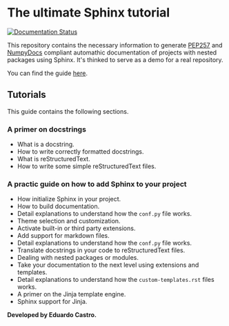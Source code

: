 # The ultimate Sphinx tutorial

[![Documentation Status](https://readthedocs.org/projects/the-ultimate-sphinx-tutorial/badge/?version=latest)](https://the-ultimate-sphinx-tutorial.readthedocs.io/en/latest/?badge=latest)

This repository contains the necessary information to generate [PEP257](https://peps.python.org/pep-0257/) and [NumpyDocs](https://numpydoc.readthedocs.io/en/latest/index.html) compliant automathic documentation of projects with nested packages using Sphinx. It's thinked to serve as a demo for a real repository.

You can find the guide [here](http://the-ultimate-sphinx-tutorial.rtfd.io/).

## Tutorials

This guide contains the following sections.

### A primer on docstrings
- What is a docstring.
- How to write correctly formatted docstrings.
- What is reStructuredText.
- How to write some simple reStructuredText files.

### A practic guide on how to add Sphinx to your project
- How initialize Sphinx in your project.
- How to build documentation.
- Detail explanations to understand how the `conf.py` file works.
- Theme selection and customization.
- Activate built-in or third party extensions.
- Add support for markdown files.
- Detail explanations to understand how the `conf.py` file works.
- Translate docstrings in your code to reStructuredText files.
- Dealing with nested packages or modules.
- Take your documentation to the next level using extensions and templates.
- Detail explanations to understand how the `custom-templates.rst` files works.
- A primer on the Jinja template engine.
- Sphinx support for Jinja.

**Developed by Eduardo Castro.**
